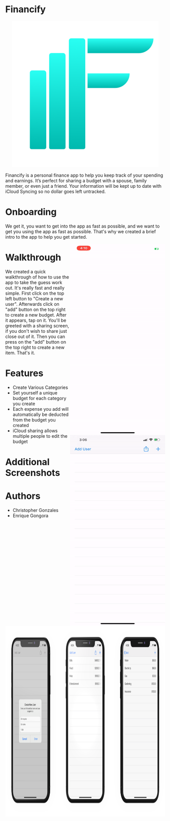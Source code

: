 # Financify
<p align="center">
  <img width="460" height="460" src="Financify/Resources/Assets.xcassets/Financify Onboarding Logo.imageset/Financify Onboarding Logo.png">
</p>
Financify is a personal finance app to help you keep track of your spending and earnings. It’s perfect for sharing a budget with a spouse, family member, or even just a friend. Your information will be kept up to date with iCloud Syncing so no dollar goes left untracked.

# Onboarding
We get it, you want to get into the app as fast as possible, and we want to get you using the app as fast as possible. That's why we created a brief intro to the app to help you get started.

<img style="float: right;" width="300" height="600" src="ReadMeAssets/OnboardingDemo.gif"> 

# Walkthrough
We created a quick walkthrough of how to use the app to take the guess work out. It's really fast and really simple.
First click on the top left button to "Create a new user". Afterwards click on "add" button on the top right to create a new budget. After it appears, tap on it. You'll be greeted with a sharing screen, if you don't wish to share just close out of it. Then you can press on the "add" button on the top right to create a new item. That's it. 
<img style="float: right;" width="300" height="600" src="ReadMeAssets/WalkthroughDemo.gif"> 

# Features
* Create Various Categories
* Set yourself a unique budget for each category you create
* Each expense you add will automatically be deducted from the budget you created
* iCloud sharing allows multiple people to edit the budget

# Additional Screenshots
<img style="float: right;" width="2000" height="600" src="ReadMeAssets/ThreePhoneScreenshot.png"> 

# Authors
* Christopher Gonzales
* Enrique Gongora
